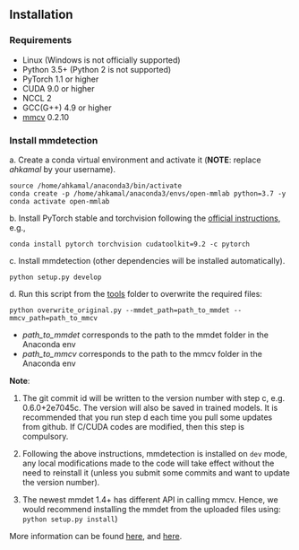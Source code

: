 ## Installation

### Requirements

- Linux (Windows is not officially supported)
- Python 3.5+ (Python 2 is not supported)
- PyTorch 1.1 or higher
- CUDA 9.0 or higher
- NCCL 2
- GCC(G++) 4.9 or higher
- [mmcv](https://github.com/open-mmlab/mmcv) 0.2.10

### Install mmdetection

a. Create a conda virtual environment and activate it (**NOTE**: replace *ahkamal* by your username).

```shell
source /home/ahkamal/anaconda3/bin/activate
conda create -p /home/ahkamal/anaconda3/envs/open-mmlab python=3.7 -y
conda activate open-mmlab
```

b. Install PyTorch stable and torchvision following the [official instructions](https://pytorch.org/), e.g.,

```shell
conda install pytorch torchvision cudatoolkit=9.2 -c pytorch
```

c. Install mmdetection (other dependencies will be installed automatically).

```shell
python setup.py develop
```

d. Run this script from the [tools](tools) folder to overwrite the required files:
```
python overwrite_original.py --mmdet_path=path_to_mmdet --mmcv_path=path_to_mmcv
```
* *path_to_mmdet* corresponds to the path to the mmdet folder in the Anaconda env
* *path_to_mmcv* corresponds to the path to the mmcv folder in the Anaconda env

**Note**:

1. The git commit id will be written to the version number with step c, e.g. 0.6.0+2e7045c. The version will also be saved in trained models.
It is recommended that you run step d each time you pull some updates from github. If C/CUDA codes are modified, then this step is compulsory.

2. Following the above instructions, mmdetection is installed on `dev` mode, any local modifications made to the code will take effect without the need to reinstall it (unless you submit some commits and want to update the version number).

3. The newest mmdet 1.4+ has different API in calling mmcv. Hence, we would recommend installing the mmdet from the uploaded files using: `python setup.py install`)

More information can be found [here](https://github.com/stevenwudi/Kaggle_PKU_Baidu), and [here](https://github.com/stevenwudi/Kaggle_PKU_Baidu).
